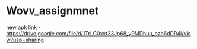 # Wovv_assignmnet
new apk link - https://drive.google.com/file/d/1TrLG0xxt33Jp68_y9MDhuu_bzh6dDR4i/view?usp=sharing
